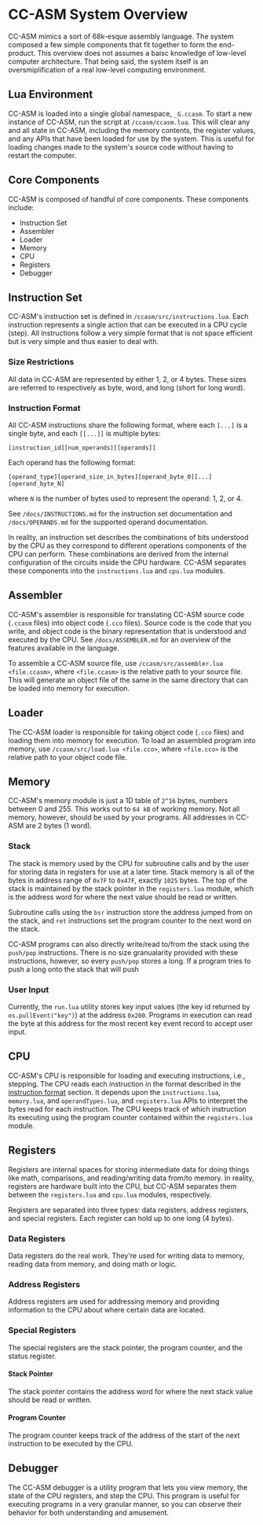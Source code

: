 # CC-ASM System Overview

CC-ASM mimics a sort of 68k-esque assembly language. The system composed a few simple components
that fit together to form the end-product. This overview does not assumes a baisc knowledge of
low-level computer architecture. That being said, the system itself is an oversmiplification of a real
low-level computing environment.

## Lua Environment

CC-ASM is loaded into a single global namespace, `_G.ccasm`. To start a new instance of CC-ASM, run the
script at `/ccasm/ccasm.lua`. This will clear any and all state in CC-ASM, including the memory contents,
the register values, and any APIs that have been loaded for use by the system. This is useful for loading
changes made to the system's source code without having to restart the computer.

## Core Components

CC-ASM is composed of handful of core components. These components include:

* Instruction Set
* Assembler
* Loader
* Memory
* CPU
* Registers
* Debugger

## Instruction Set

CC-ASM's instruction set is defined in `/ccasm/src/instructions.lua`. Each instruction represents a
single action that can be executed in a CPU cycle (step). All instructions follow a very simple format that
is not space efficient but is very simple and thus easier to deal with.

### Size Restrictions

All data in CC-ASM are represented by either 1, 2, or 4 bytes. These sizes are referred to respectively as
byte, word, and long (short for long word).

### Instruction Format

All CC-ASM instructions share the following format, where each `[...]` is a single byte, and each `[[...]]` is
multiple bytes:

`[instruction_id][num_operands][[operands]]`

Each operand has the following format:

`[operand_type][operand_size_in_bytes][operand_byte_0][...][operand_byte_N]`

where `N` is the number of bytes used to represent the operand: 1, 2, or 4.

See `/docs/INSTRUCTIONS.md` for the instruction set documentation and `/docs/OPERANDS.md` for
the supported operand documentation.

In reality, an instruction set describes the combinations of bits understood by the CPU as they correspond to
different operations components of the CPU can perform. These combinations are derived from the internal configuration
of the circuits inside the CPU hardware.  CC-ASM separates these components into the `instructions.lua` and
`cpu.lua` modules.

## Assembler

CC-ASM's assembler is responsible for translating CC-ASM source code (`.ccasm` files) into object code (`.cco` files).
Source code is the code that you write, and object code is the binary representation that is understood and executed
by the CPU. See `/docs/ASSEMBLER.md` for an overview of the features available in the language.

To assemble a CC-ASM source file, use `/ccasm/src/assembler.lua <file.ccasm>`, where `<file.ccasm>` is the relative path
to your source file. This will generate an object file of the same in the same directory that can be loaded into memory
for execution.

## Loader

The CC-ASM loader is responsible for taking object code (`.cco` files) and loading them into memory for execution. To load
an assembled program into memory, use `/ccasm/src/load.lua <file.cco>`, where `<file.cco>` is the relative path to your object
code file.

## Memory

CC-ASM's memory module is just a 1D table of `2^16` bytes, numbers between 0 and 255. This works out to `64 kB` of working memory.
Not all memory, however, should be used by your programs. All addresses in CC-ASM are 2 bytes (1 word).

### Stack

The stack is memory used by the CPU for subroutine calls and by the user for storing data in registers for use at a later time.
Stack memory is all of the bytes in address range of `0x7F` to `0x47F`, exactly `1025` bytes. The top of the stack is maintained
by the stack pointer in the `registers.lua` module, which is the address word for where the next value should be read or written.

Subroutine calls using the `bsr` instruction store the address jumped from on the stack, and `ret` instructions set the program counter
to the next word on the stack.

CC-ASM programs can also directly write/read to/from the stack using the `push/pop` instructions. There is no size granualarity provided
with these instructions, however, so every `push/pop` stores a long. If a program tries to push a long onto the stack that will push

### User Input

Currently, the `run.lua` utility stores key input values (the key id returned by `os.pullEvent("key")`) at the address `0x200`. Programs
in execution can read the byte at this address for the most recent key event record to accept user input.

## CPU

CC-ASM's CPU is responsible for loading and executing instructions, i.e., stepping. The CPU reads each instruction in the format
described in the [instruction format](#instruction-format) section. It depends upon the `instructions.lua`, `memory.lua`, and
`operandTypes.lua`, and `registers.lua` APIs to interpret the bytes read for each instruction. The CPU keeps track of which
instruction its executing using the program counter contained within the `registers.lua` module.

## Registers

Registers are internal spaces for storing intermediate data for doing things like math, comparisons, and reading/writing data from/to
memory. In reality, registers are hardware built into the CPU, but CC-ASM separates them between the `registers.lua` and `cpu.lua`
modules, respectively.

Registers are separated into three types: data registers, address registers, and special registers. Each register can hold up to one
long (4 bytes).

### Data Registers

Data registers do the real work. They're used for writing data to memory, reading data from memory, and doing math or logic.

### Address Registers

Address registers are used for addressing memory and providing information to the CPU about where certain data are located.

### Special Registers

The special registers are the stack pointer, the program counter, and the status register.

#### Stack Pointer

The stack pointer contains the address word for where the next stack value should be read or written.

#### Program Counter

The program counter keeps track of the address of the start of the next instruction to be executed by the CPU.

## Debugger

The CC-ASM debugger is a utility program that lets you view memory, the state of the CPU registers, and step the CPU. This
program is useful for executing programs in a very granular manner, so you can observe their behavior for both understanding
and amusement.